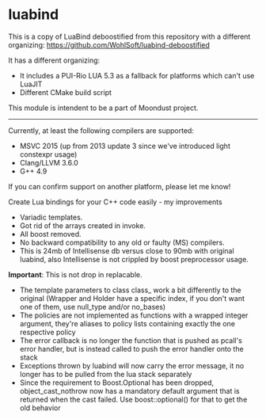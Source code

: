 luabind
=======

This is a copy of LuaBind deboostified from this repository with a different organizing:
https://github.com/WohlSoft/luabind-deboostified

It has a different organizing:
- It includes a PUI-Rio LUA 5.3 as a fallback for platforms which can't use LuaJIT
- Different CMake build script

This module is intendent to be a part of Moondust project.

--------

Currently, at least the following compilers are supported:
- MSVC 2015 (up from 2013 update 3 since we've introduced light constexpr usage)
- Clang/LLVM 3.6.0
- G++ 4.9

If you can confirm support on another platform, please let me know!

Create Lua bindings for your C++ code easily - my improvements
- Variadic templates.
- Got rid of the arrays created in invoke.
- All boost removed.
- No backward compatibility to any old or faulty (MS) compilers.
- This is 24mb of Intellisense db versus close to 90mb with original luabind, also Intellisense is not crippled by boost preprocessor usage.

**Important**: This is not drop in replacable.
- The template parameters to class class_ work a bit differently to the original (Wrapper and Holder have a specific index, if you don't want one of them, use null_type and/or no_bases)
- The policies are not implemented as functions with a wrapped integer argument, they're aliases to policy lists containing exactly the one respective policy
- The error callback is no longer the function that is pushed as pcall's error handler, but is instead called to push the error handler onto the stack
- Exceptions thrown by luabind will now carry the error message, it no longer has to be pulled from the lua stack separately
- Since the requirement to Boost.Optional has been dropped, object_cast_nothrow now has a mandatory default argument that is returned when the cast failed. Use boost::optional<T>() for that to get the old behavior
